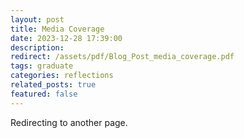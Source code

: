 ```yaml
---
layout: post
title: Media Coverage
date: 2023-12-28 17:39:00
description: 
redirect: /assets/pdf/Blog_Post_media_coverage.pdf
tags: graduate
categories: reflections 
related_posts: true
featured: false
---
```


Redirecting to another page.
